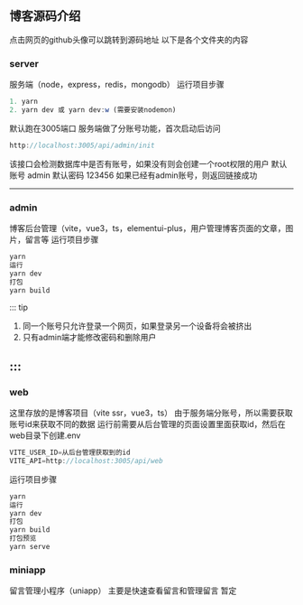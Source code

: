 ## 博客源码介绍
点击网页的github头像可以跳转到源码地址
以下是各个文件夹的内容
### server
服务端（node，express，redis，mongodb）
运行项目步骤
``` js
1. yarn
2. yarn dev 或 yarn dev:w (需要安装nodemon)
```
默认跑在3005端口
服务端做了分账号功能，首次启动后访问
``` js
http://localhost:3005/api/admin/init
```
该接口会检测数据库中是否有账号，如果没有则会创建一个root权限的用户
默认账号 admin
默认密码 123456
如果已经有admin账号，则返回链接成功

------------------------------------

### admin
博客后台管理（vite，vue3，ts，elementui-plus，用户管理博客页面的文章，图片，留言等
运行项目步骤
``` js
yarn
运行
yarn dev
打包
yarn build
```
::: tip
  1. 同一个账号只允许登录一个网页，如果登录另一个设备将会被挤出
  2. 只有admin端才能修改密码和删除用户
	
:::
------------------------------------
### web 
这里存放的是博客项目（vite ssr，vue3，ts）
由于服务端分账号，所以需要获取账号id来获取不同的数据
运行前需要从后台管理的页面设置里面获取id，然后在web目录下创建.env
``` js
VITE_USER_ID=从后台管理获取到的id
VITE_API=http://localhost:3005/api/web
```
运行项目步骤
``` js
yarn
运行
yarn dev
打包
yarn build
打包预览
yarn serve
```
### miniapp
留言管理小程序（uniapp）
主要是快速查看留言和管理留言
暂定
